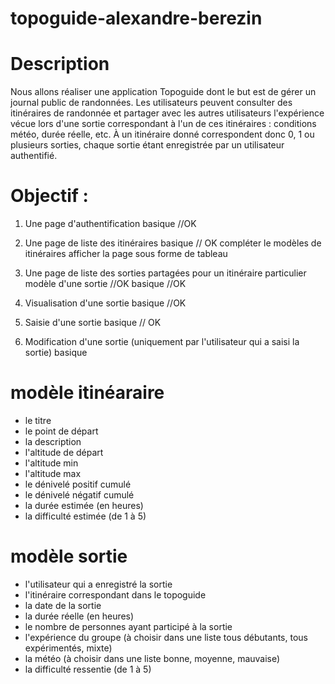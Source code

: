 # topoguide-alexandre-berezin

# Description

Nous allons réaliser une application Topoguide dont le but est de gérer un journal public de randonnées. Les utilisateurs peuvent consulter des itinéraires de randonnée et partager avec les autres utilisateurs l'expérience vécue lors d'une sortie correspondant à l'un de ces itinéraires : conditions météo, durée réelle, etc. À un itinéraire donné correspondent donc 0, 1 ou plusieurs sorties, chaque sortie étant enregistrée par un utilisateur authentifié.

# Objectif : 
1. Une page d'authentification
    basique //OK 


2. Une page de liste des itinéraires
    basique // OK 
    compléter le modèles de itinéraires
    afficher la page sous forme de tableau 


3. Une page de liste des sorties partagées pour un itinéraire particulier
    modèle d'une sortie //OK
    basique //OK

4. Visualisation d'une sortie
    basique //OK

5. Saisie d'une sortie
    basique // OK

6. Modification d'une sortie (uniquement par l'utilisateur qui a saisi la sortie)
    basique


# modèle itinéaraire  
- le titre
- le point de départ
- la description
- l'altitude de départ
- l'altitude min
- l'altitude max
- le dénivelé positif cumulé
- le dénivelé négatif cumulé
- la durée estimée (en heures)
- la difficulté estimée (de 1 à 5)

# modèle sortie 
- l'utilisateur qui a enregistré la sortie
- l'itinéraire correspondant dans le topoguide
- la date de la sortie
- la durée réelle (en heures)
- le nombre de personnes ayant participé à la sortie
- l'expérience du groupe (à choisir dans une liste tous débutants, tous expérimentés, mixte)
- la météo (à choisir dans une liste bonne, moyenne, mauvaise)
- la difficulté ressentie (de 1 à 5)